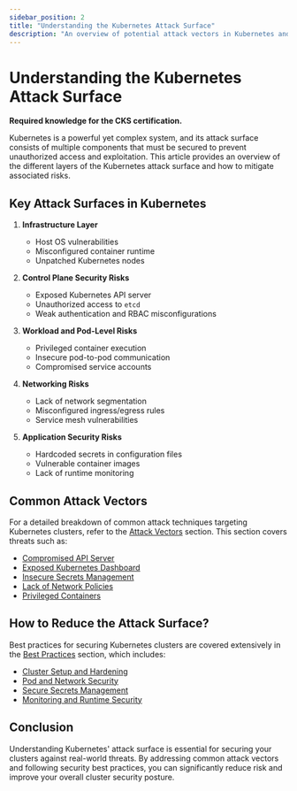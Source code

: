 ```yaml
---
sidebar_position: 2
title: "Understanding the Kubernetes Attack Surface"
description: "An overview of potential attack vectors in Kubernetes and strategies to mitigate security risks."
---
```


# Understanding the Kubernetes Attack Surface

**Required knowledge for the CKS certification.**

Kubernetes is a powerful yet complex system, and its attack surface consists of multiple components that must be secured to prevent unauthorized access and exploitation. This article provides an overview of the different layers of the Kubernetes attack surface and how to mitigate associated risks.

## **Key Attack Surfaces in Kubernetes**

1. **Infrastructure Layer**

   - Host OS vulnerabilities
   - Misconfigured container runtime
   - Unpatched Kubernetes nodes

2. **Control Plane Security Risks**

   - Exposed Kubernetes API server
   - Unauthorized access to `etcd`
   - Weak authentication and RBAC misconfigurations

3. **Workload and Pod-Level Risks**

   - Privileged container execution
   - Insecure pod-to-pod communication
   - Compromised service accounts

4. **Networking Risks**

   - Lack of network segmentation
   - Misconfigured ingress/egress rules
   - Service mesh vulnerabilities

5. **Application Security Risks**
   - Hardcoded secrets in configuration files
   - Vulnerable container images
   - Lack of runtime monitoring

## **Common Attack Vectors**

For a detailed breakdown of common attack techniques targeting Kubernetes clusters, refer to the [Attack Vectors](/docs/attack_vectors/attack_vectors_intro) section. This section covers threats such as:

- [Compromised API Server](/docs/attack_vectors/compromised_api_server)
- [Exposed Kubernetes Dashboard](/docs/attack_vectors/exposed_dashboard)
- [Insecure Secrets Management](/docs/attack_vectors/insecure_secrets_management)
- [Lack of Network Policies](/docs/attack_vectors/lack_of_network_policies)
- [Privileged Containers](/docs/attack_vectors/privileged_containers)

## **How to Reduce the Attack Surface?**

Best practices for securing Kubernetes clusters are covered extensively in the [Best Practices](/docs/best_practices/best_practices_intro) section, which includes:

- [Cluster Setup and Hardening](/docs/best_practices/cluster_setup_and_hardening/intro)
- [Pod and Network Security](/docs/best_practices/cluster_setup_and_hardening/network_security/network_policies)
- [Secure Secrets Management](/docs/best_practices/cluster_setup_and_hardening/secrets_management)
- [Monitoring and Runtime Security](/docs/best_practices/monitoring_logging_and_runtime_security/intro)

## **Conclusion**

Understanding Kubernetes' attack surface is essential for securing your clusters against real-world threats. By addressing common attack vectors and following security best practices, you can significantly reduce risk and improve your overall cluster security posture.
